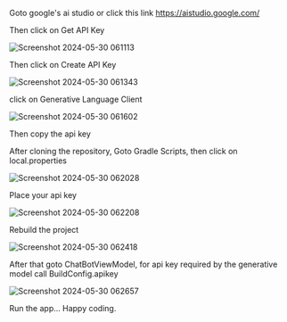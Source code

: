 Goto google's ai studio or click this link https://aistudio.google.com/

Then click on Get API Key 

![Screenshot 2024-05-30 061113](https://github.com/DhanushGowdaKR/GeminiAiChatBotAndroid/assets/171170826/75a1dc6c-c3e3-4217-9d48-0745b251600f)

Then click on Create API Key

![Screenshot 2024-05-30 061343](https://github.com/DhanushGowdaKR/GeminiAiChatBotAndroid/assets/171170826/96f667a9-3afa-4973-b99a-cb3f183fb53e)

click on Generative Language Client

![Screenshot 2024-05-30 061602](https://github.com/DhanushGowdaKR/GeminiAiChatBotAndroid/assets/171170826/e6472fe4-abb9-4223-9af7-0a9f86d646b6)

Then copy the api key


After cloning the repository,
Goto Gradle Scripts, then click on local.properties


![Screenshot 2024-05-30 062028](https://github.com/DhanushGowdaKR/GeminiAiChatBotAndroid/assets/171170826/a5c953de-271d-4cab-8436-82a6f8aa8ae2)

Place your api key


![Screenshot 2024-05-30 062208](https://github.com/DhanushGowdaKR/GeminiAiChatBotAndroid/assets/171170826/7a9fb43a-8bb2-40fa-959d-ce6663cbb8ed)

Rebuild the project


![Screenshot 2024-05-30 062418](https://github.com/DhanushGowdaKR/GeminiAiChatBotAndroid/assets/171170826/d4eb1b5c-5c2f-496b-a968-844294c940d5)

After that goto ChatBotViewModel, for api key required by the generative model call BuildConfig.apikey


![Screenshot 2024-05-30 062657](https://github.com/DhanushGowdaKR/GeminiAiChatBotAndroid/assets/171170826/4041f370-2a22-42a7-be21-c79ccfd52c97)

Run the app...
Happy coding.
